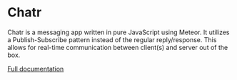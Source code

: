 # Chatr
Chatr is a messaging app written in pure JavaScript using Meteor. It utilizes a Publish-Subscribe pattern instead of the regular reply/response. This allows for real-time communication between client(s) and server out of the box.

[Full documentation](https://martianh.gitbooks.io/chatr-doc/content/)
